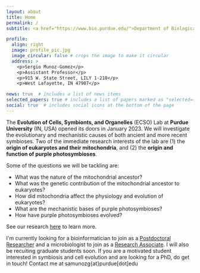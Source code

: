 ```yaml
---
layout: about
title: Home
permalink: /
subtitle: <a href="https://www.bio.purdue.edu/">Department of Biological Sciences</a>, <a href="https://www.purdue.edu/">Purdue University</a>, USA.

profile:
  align: right
  image: profile_pic.jpg
  image_circular: false # crops the image to make it circular
  address: >
    <p>Sergio Munoz-Gomez</p>
    <p>Assistant Professor</p>
    <p>915 W. State Street, LILY 1-218</p>
    <p>West Lafayette, IN 47907</p>

news: true  # includes a list of news items
selected_papers: true # includes a list of papers marked as "selected={true}"
social: true  # includes social icons at the bottom of the page
---
```

The **Evolution of Cells, Symbionts, and Organelles** (ECSO) Lab at **Purdue University** (IN, USA) opened its doors in January 2023. We will investigate the evolutionary and mechanistic causes of both ancient and more recent symbioses. Two of the immediate research interests of the lab are (1) the **origin of eukaryotes and their mitochondria**, and (2) the **origin and function of purple photosymbioses**.

Some of the questions we will be tackling are:

- What was the nature of the mitochondrial ancestor? 
- What was the genetic contribution of the mitochondrial ancestor to eukaryotes? 
- How did mitochondria affect the physiology and evolution of eukaryotes? 
- What are the mechanistic bases of purple photosymbioses? 
- How have purple photosymbioses evolved?
  
See our research [here](https://sergiophyceae.github.io/research/) to learn more.

I'm currently looking for a bioinformatician to join as a [Postdoctoral Researcher](https://sergiophyceae.github.io/positions/) and a microbiologist to join as a [Research Associate](https://sergiophyceae.github.io/positions/). I will also be recuiting graduate students soon. If you are a motivated student interested in symbiosis and cell evolution and are looking for a PhD, do get in touch! Contact me at samunozg{at}purdue[dot]edu
